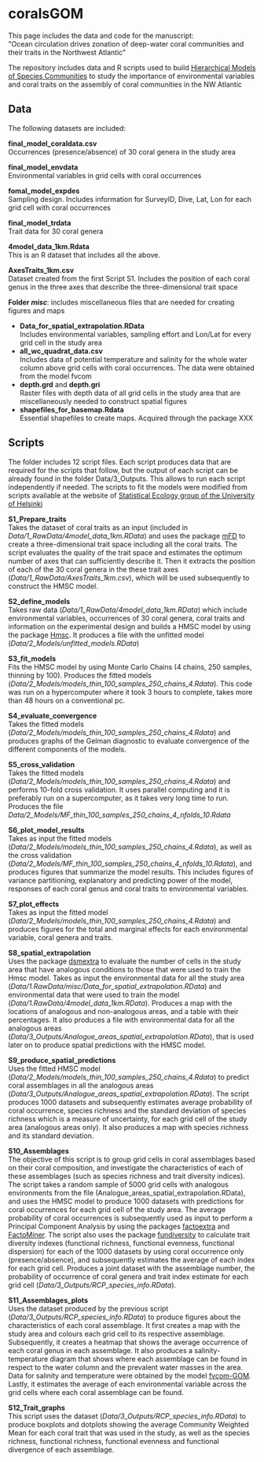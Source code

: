 # coralsGOM

This page includes the data and code for the manuscript:  
"Ocean circulation drives zonation of deep-water coral communities and their traits in the Northwest Atlantic"

The repository includes data and R scripts used to build [Hierarchical Models of Species Communities](https://www.helsinki.fi/en/researchgroups/statistical-ecology/software/hmsc) to study the importance of environmental variables and coral traits on the assembly of coral communities in the NW Atlantic

## Data

The following datasets are included:

**final_model_coraldata.csv**  
Occurrences (presence/absence) of 30 coral genera in the study area

**final_model_envdata**  
Environmental variables in grid cells with coral occurrences

**fomal_model_expdes**  
Sampling design. Includes information for SurveyID, Dive, Lat, Lon for each grid cell with coral occurrences

**final_model_trdata**  
Trait data for 30 coral genera

**4model_data_1km.Rdata**  
This is an R dataset that includes all the above.

**AxesTraits_1km.csv**  
Dataset created from the first Script S1. Includes the position of each coral genus in the three axes that describe the three-dimensional trait space

**Folder _misc_**: includes miscellaneous files that are needed for creating figures and maps
  - **Data_for_spatial_extrapolation.RData**  
Includes environmental variables, sampling effort and Lon/Lat for every grid cell in the study area
  - **all_wc_quadrat_data.csv**  
Includes data of potential temperature and salinity for the whole water column above grid cells with coral occurrences. The data were obtained from the model fvcom 
  - **depth.grd** and **depth.gri**  
Raster files with depth data of all grid cells in the study area that are miscellaneously needed to construct spatial figures
  - **shapefiles_for_basemap.Rdata**  
Essential shapefiles to create maps. Acquired through the package XXX

## Scripts

The folder includes 12 script files. Each script produces data that are required for the scripts that follow, but the output of each script can be already found in the folder Data/3_Outputs. This allows to run each script independently if needed. The scripts to fit the models were modified from scripts available at the website of [Statistical Ecology group of the University of Helsinki](https://www.helsinki.fi/en/researchgroups/statistical-ecology/software/hmsc)

**S1_Prepare_traits**  
Takes the dataset of coral traits as an input (included in *Data/1_RawData/4model_data_1km.RData*) and uses the package [mFD](https://cmlmagneville.github.io/mFD/) to create a three-dimensional trait space including all the coral traits. The script evaluates the quality of the trait space and estimates the optimum number of axes that can sufficiently describe it. Then it extracts the position of each of the 30 coral genera in the these trait axes (*Data/1_RawData/AxesTraits_1km.csv*), which will be used subsequently to construct the HMSC model.

**S2_define_models**  
Takes raw data (*Data/1_RawData/4model_data_1km.RData*) which include environmental variables, occurrences of 30 coral genera, coral traits and information on the experimental design and builds a HMSC model by using the package [Hmsc](https://github.com/hmsc-r/HMSC). It produces a file with the unfitted model (*Data/2_Models/unfitted_models.RData*)

**S3_fit_models**  
Fits the HMSC model by using Monte Carlo Chains  (4 chains, 250 samples, thinning by 100). Produces the fitted models (*Data/2_Models/models_thin_100_samples_250_chains_4.Rdata*). This code was run on a hypercomputer where it took 3 hours to complete, takes more than 48 hours on a conventional pc.

**S4_evaluate_convergence**  
Takes the fitted models (*Data/2_Models/models_thin_100_samples_250_chains_4.Rdata*) and produces graphs of the Gelman diagnostic to evaluate convergence of the different components of the models.

**S5_cross_validation**  
Takes the fitted models (*Data/2_Models/models_thin_100_samples_250_chains_4.Rdata*) and performs 10-fold cross validation. It uses parallel computing and it is preferably run on a supercomputer, as it takes very long time to run. Produces the file *Data/2_Models/MF_thin_100_samples_250_chains_4_nfolds_10.Rdata*

**S6_plot_model_results**  
Takes as input the fitted models (*Data/2_Models/models_thin_100_samples_250_chains_4.Rdata*), as well as the cross validation (*Data/2_Models/MF_thin_100_samples_250_chains_4_nfolds_10.Rdata*), and produces figures that summarize the model results. This includes figures of variance partitioning, explanatory and predicting power of the model, responses of each coral genus and coral traits to environmental variables.

**S7_plot_effects**  
Takes as input the fitted model (*Data/2_Models/models_thin_100_samples_250_chains_4.Rdata*) and produces figures for the total and marginal effects for each environmental variable, coral genera and traits.

**S8_spatial_extrapolation**  
Uses the package [dsmextra](https://github.com/densitymodelling/dsmextra) to evaluate the number of cells in the study area that have analogous conditions to those that were used to train the Hmsc model. Takes as input the environmental data for all the study area (*Data/1.RawData/misc/Data_for_spatial_extrapolation.RData*) and environmental data that were used to train the model (*Data/1.RawData/4model_data_1km.RData*). Produces a map with the locations of analogous and non-analogous areas, and a table with their percentages. It also produces a file with environmental data for all the analogous areas (*Data/3_Outputs/Analogue_areas_spatial_extrapolation.RData*), that is used later on to produce spatial predictions with the HMSC model.

**S9_produce_spatial_predictions**  
Uses the fitted HMSC model (*Data/2_Models/models_thin_100_samples_250_chains_4.Rdata*) to predict coral assemblages in all the analogous areas (*Data/3_Outputs/Analogue_areas_spatial_extrapolation.RData*). The script produces 1000 datasets and subsequently estimates average probability of coral occurrence, species richness and the standard deviation of species richness which is a measure of uncertainty, for each grid cell of the study area (analogous areas only). It also produces a map with species richness and its standard deviation.

**S10_Assemblages**  
The objective of this script is to group grid cells in coral assemblages based on their coral composition, and investigate the characteristics of each of these assemblages (such as species richness and trait diversity indices). The script takes a random sample of 5000 grid cells with analogous environments from the file (Analogue_areas_spatial_extrapolation.RData), and uses the HMSC model to produce 1000 datasets with predictions for coral occurrences for each grid cell of the study area. The average probability of coral occurrences is subsequently used as input to perform a Principal Component Analysis by using the packages [factoextra](https://cran.r-project.org/web/packages/factoextra/index.html) and [FactoMiner](http://factominer.free.fr/). The script also uses the package [fundiversity](https://github.com/funecology/fundiversity) to calculate trait diversity indexes (functional richness, functional evenness, functional dispersion) for each of the 1000 datasets by using coral occurrence only (presence/absence), and subsequently estimates the average of each index for each grid cell. Produces a joint dataset with the assemblage number, the probability of occurrence of coral genera and trait index estimate for each grid cell (*Data/3_Outputs/RCP_species_info.RData*).

**S11_Assemblages_plots**  
Uses the dataset produced by the previous script (*Data/3_Outputs/RCP_species_info.RData*) to produce figures about the characteristics of each coral assemblage. It first creates a map with the study area and colours each grid cell to its respective assemblage. Subsequently, it creates a heatmap that shows the average occurrence of each coral genus in each assemblage. It also produces a salinity-temperature diagram that shows where each assemblage can be found in respect to the water column and the prevalent water masses in the area. Data for salinity and temperature were obtained by the model [fvcom-GOM](http://fvcom.smast.umassd.edu/research_projects/GB/gom.html). Lastly, it estimates the average of each environmental variable across the grid cells where each coral assemblage can be found.

**S12_Trait_graphs**  
This script uses the dataset (*Data/3_Outputs/RCP_species_info.RData*) to produce boxplots and dotplots showing the average Community Weighted Mean for each coral trait that was used in the study, as well as the species richness, functional richness, functional evenness and functional divergence of each assemblage.
